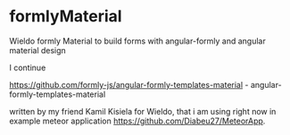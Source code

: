 # formlyMaterial
Wieldo formly Material to build forms with angular-formly and angular material design

I continue  

https://github.com/formly-js/angular-formly-templates-material - angular-formly-templates-material  

written by my friend Kamil Kisiela for Wieldo, that i am using right now in example meteor application https://github.com/Diabeu27/MeteorApp.

